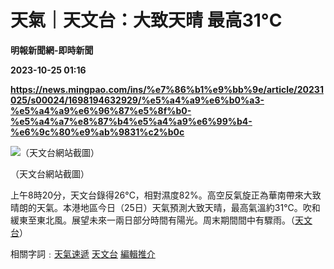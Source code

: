 # 天氣｜天文台：大致天晴 最高31°C
**明報新聞網-即時新聞**

**2023-10-25 01:16**

**https://news.mingpao.com/ins/%e7%86%b1%e9%bb%9e/article/20231025/s00024/1698194632929/%e5%a4%a9%e6%b0%a3-%e5%a4%a9%e6%96%87%e5%8f%b0-%e5%a4%a7%e8%87%b4%e5%a4%a9%e6%99%b4-%e6%9c%80%e9%ab%9831%c2%b0c**

![（天文台網站截圖）](https://fs.mingpao.com/ins/20231025/s00024/eade3890c3f6f178c5dad4ed9bd5eff4.jpg)

（天文台網站截圖）

上午8時20分，天文台錄得26°C，相對濕度82%。高空反氣旋正為華南帶來大致晴朗的天氣。本港地區今日（25日）天氣預測大致天晴，最高氣溫約31°C。吹和緩東至東北風。展望未來一兩日部分時間有陽光。周末期間間中有驟雨。（[天文台](https://www.hko.gov.hk/tc/)）

相關字詞﹕[天氣速遞](https://news.mingpao.com/ins/%e7%86%b1%e9%bb%9e/article/20231025/s00024/php/search2.php?pnssection=all&inssection=all&searchtype=A&keywords=%E5%A4%A9%E6%B0%A3%E9%80%9F%E9%81%9E) [天文台](https://news.mingpao.com/ins/%e7%86%b1%e9%bb%9e/article/20231025/s00024/php/search2.php?pnssection=all&inssection=all&searchtype=A&keywords=%E5%A4%A9%E6%96%87%E5%8F%B0) [編輯推介](https://news.mingpao.com/ins/%e7%86%b1%e9%bb%9e/article/20231025/s00024/php/search2.php?pnssection=all&inssection=all&searchtype=A&keywords=%E7%B7%A8%E8%BC%AF%E6%8E%A8%E4%BB%8B)